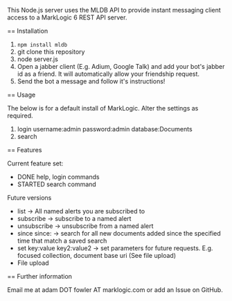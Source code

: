 This Node.js server uses the MLDB API to provide instant messaging client access to a MarkLogic 6 REST API server.

== Installation

1. `npm install mldb`
2. git clone this repository
3. node server.js <ml-hostname> <ml-rest-api-port> <bot-jabber-id> <bot-jabber-password>
4. Open a jabber client (E.g. Adium, Google Talk) and add your bot's jabber id as a friend. It will automatically allow your friendship request.
5. Send the bot a message and follow it's instructions!

== Usage

The below is for a default install of MarkLogic. Alter the settings as required.

1. login username:admin password:admin database:Documents
2. search <query-string>

== Features

Current feature set:
 - DONE help, login commands
 - STARTED search <query> command
 
Future versions
 - list -> All named alerts you are subscribed to
 - subscribe <alert-name> -> subscribe to a named alert
 - unsubscribe <alert-name> -> unsubscribe from a named alert
 - since since:<date-time> <alert-name> -> search for all new documents added since the specified time that match a saved search
 - set key:value key2:value2 -> set parameters for future requests. E.g. focused collection, document base uri (See file upload)
 - File upload
 
== Further information

Email me at adam DOT fowler AT marklogic.com or add an Issue on GitHub.